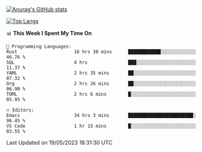 [![Anurag's GitHub stats](https://github-readme-stats.vercel.app/api?username=wugouzi&count_private=true)](https://github.com/anuraghazra/github-readme-stats)

[![Top Langs](https://github-readme-stats.vercel.app/api/top-langs/?username=wugouzi&layout=compact&count_private=true&hide=html)](https://github.com/anuraghazra/github-readme-stats)

<!--START_SECTION:waka-->
📊 **This Week I Spent My Time On** 

```text
💬 Programming Languages: 
Rust                     16 hrs 30 mins      ████████████░░░░░░░░░░░░░   46.76 % 
SQL                      4 hrs               ███░░░░░░░░░░░░░░░░░░░░░░   11.37 % 
YAML                     2 hrs 35 mins       ██░░░░░░░░░░░░░░░░░░░░░░░   07.32 % 
Org                      2 hrs 26 mins       ██░░░░░░░░░░░░░░░░░░░░░░░   06.90 % 
TOML                     2 hrs 6 mins        █░░░░░░░░░░░░░░░░░░░░░░░░   05.95 % 

🔥 Editors: 
Emacs                    34 hrs 3 mins       ████████████████████████░   96.45 % 
VS Code                  1 hr 15 mins        █░░░░░░░░░░░░░░░░░░░░░░░░   03.55 % 
```


 Last Updated on 19/05/2023 18:31:30 UTC
<!--END_SECTION:waka-->

<!--
**wugouzi/wugouzi** is a ✨ _special_ ✨ repository because its `README.md` (this file) appears on your GitHub profile.

Here are some ideas to get you started:

- 🔭 I’m currently working on ...
- 🌱 I’m currently learning ...
- 👯 I’m looking to collaborate on ...
- 🤔 I’m looking for help with ...
- 💬 Ask me about ...
- 📫 How to reach me: ...
- 😄 Pronouns: ...
- ⚡ Fun fact: ...
-->
